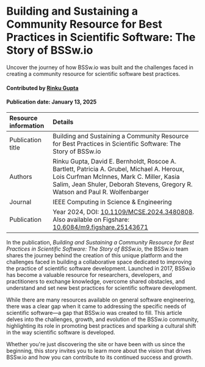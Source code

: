 # Building and Sustaining a Community Resource for Best Practices in Scientific Software: The Story of BSSw.io

<!-- deck text start --> 
Uncover the journey of how BSSw.io was built and the challenges faced in creating a community resource for scientific software best practices.
<!-- deck text end --> 

#### Contributed by [Rinku Gupta](https://github.com/rinkug)

#### Publication date: January 13, 2025

Resource information | Details
:--- | :--- 
Publication title  | Building and Sustaining a Community Resource for Best Practices in Scientific Software: The Story of BSSw.io
Authors | Rinku Gupta, David E. Bernholdt, Roscoe A. Bartlett, Patricia A. Grubel, Michael A. Heroux, Lois Curfman McInnes, Mark C. Miller, Kasia Salim, Jean Shuler, Deborah Stevens, Gregory R. Watson and Paul R. Wolfenbarger
Journal  | IEEE Computing in Science & Engineering
Publication | Year 2024,  DOI: [10.1109/MCSE.2024.3480808](https://doi.ieeecomputersociety.org/10.1109/MCSE.2024.3480808). Also available on Figshare: [10.6084/m9.figshare.25143671](https://figshare.com/articles/journal_contribution/_b_Building_and_Sustaining_a_Community_Resource_for_Best_Practices_in_Scientific_Software_The_Story_of_BSSw_io_b_/25143671/3?file=51653249)

In the publication, *Building and Sustaining a Community Resource for Best Practices in Scientific Software: The Story of BSSw.io*, the BSSw.io team shares the journey behind the creation of this unique platform and the challenges faced in building a collaborative space dedicated to improving the practice of scientific software development.
Launched in 2017, BSSw.io has become a valuable resource for researchers, developers, and practitioners to exchange knowledge, overcome shared obstacles, and understand and set new best practices for scientific software development.

While there are many resources available on general software engineering, there was a clear gap when it came to addressing the specific needs of scientific software—a gap that BSSw.io was created to fill.
This article delves into the challenges, growth, and evolution of the BSSw.io community, highlighting its role in promoting best practices and sparking a cultural shift in the way scientific software is developed.

Whether you're just discovering the site or have been with us since the beginning, this story invites you to learn more about the vision that drives BSSw.io and how you can contribute to its continued success and growth.

<!---
Publish: yes
RSS update: 2025-01-13
Topics: Projects and Organizations
Pinned: no
--->
